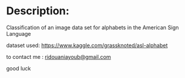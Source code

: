 # Description:
Classification of an image data set for alphabets in the American Sign Language

dataset used: https://www.kaggle.com/grassknoted/asl-alphabet

to contact me : ridouaniayoub@gmail.com

good luck
